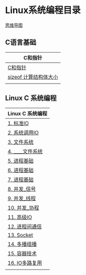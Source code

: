 # Linux系统编程目录

[思维导图](/LinuxC/Linux系统编程.md)



## C语言基础

| C和指针                                                      |
| ------------------------------------------------------------ |
| [C和指针](/LinuxC/C语言基础/0_C和指针.md)                    |
| [sizeof 计算结构体大小](/LinuxC/C语言基础/1_计算结构体大小.md) |
|                                                              |



## Linux C 系统编程

| Linux C 系统编程                            |
| ------------------------------------------- |
| [1. 标准IO](/LinuxC/1_标准IO.md)            |
| [2. 系统调用IO](/LinuxC/2_系统调用IO.md)    |
| [3. 文件系统](/LinuxC/3_文件系统.md)        |
| [4. ____文件系统](/LinuxC/4_文件系统.md)    |
| [5. 进程基础](/LinuxC/5_进程基础.md)        |
| [6. 进程基础](/LinuxC/6_进程基础.md)        |
| [7. 进程基础](/LinuxC/7_进程基础.md)        |
| [8. 并发_信号](/LinuxC/8_并发_信号.md)      |
| [9. 并发_线程](/LinuxC/9_并发_线程.md)      |
| [10. 并发_协程](/LinuxC/14_并发_协程.md)    |
| [11. 高级IO](/LinuxC/10_高级IO_非阻塞IO.md) |
| [12. 进程间通信](/LinuxC/11_进程间通信.md)  |
| [13. Socket](/LinuxC/12_Socket.md)          |
| [14. 多播组播](/LinuxC/多播组播.md)         |
| [15. 容器技术](/LinuxC/13_容器技术.md)      |
| [16. IO多路复用](/LinuxC/15_IO多路复用.md)  |
|                                             |

































